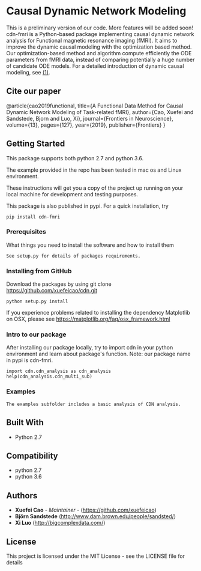 # Causal Dynamic Network Modeling
This is a preliminary version of our code. More features will be added soon!
cdn-fmri is a Python-based package implementing causal dynamic network analysis for Functional magnetic resonance imaging (fMRI). It aims to improve the dynamic causal modeling with the optimization based method. Our optimization-based method and algorithm compute efficiently the ODE parameters from fMRI data, instead of comparing potentially a huge number of candidate ODE models. For a detailed introduction of dynamic causal modeling, see [(1)]. 

## Cite our paper
@article{cao2019functional,
title={A Functional Data Method for Causal Dynamic Network Modeling of Task-related fMRI},
author={Cao, Xuefei and Sandstede, Bjorn and Luo, Xi},
journal={Frontiers in Neuroscience},
volume={13},
pages={127},
year={2019},
publisher={Frontiers}
}



## Getting Started
This package supports both python 2.7 and python 3.6.

The example provided in the repo has been tested in mac os and Linux environment. 

These instructions will get you a copy of the project up running on your local machine for development and testing purposes. 

This package is also published in pypi.  For a quick installation, try

```
pip install cdn-fmri 
```

### Prerequisites

What things you need to install the software and how to install them

```
See setup.py for details of packages requirements. 
```

### Installing from GitHub


Download the packages by using git clone https://github.com/xuefeicao/cdn.git

```
python setup.py install
```

If you experience problems related to installing the dependency Matplotlib on OSX, please see https://matplotlib.org/faq/osx_framework.html 

### Intro to our package
After installing our package locally, try to import cdn in your python environment and learn about package's function. 
Note: our package name in pypi is cdn-fmri.
```
import cdn.cdn_analysis as cdn_analysis
help(cdn_analysis.cdn_multi_sub)
```


### Examples
```
The examples subfolder includes a basic analysis of CDN analysis.
```

## Built With

* Python 2.7

## Compatibility
* python 2.7
* python 3.6 

## Authors

* **Xuefei Cao** - *Maintainer* - (https://github.com/xuefeicao)
* **Björn Sandstede** (http://www.dam.brown.edu/people/sandsted/)
* **Xi Luo** (http://bigcomplexdata.com/)


## License

This project is licensed under the MIT License - see the LICENSE file for details

[(1)]:http://www.fil.ion.ucl.ac.uk/~karl/Dynamic%20causal%20modelling.pdf
